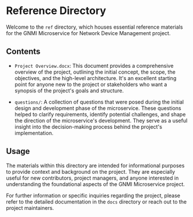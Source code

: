# Reference Directory

Welcome to the `ref` directory, which houses essential reference materials for the GNMI Microservice for Network Device Management project.

## Contents

- `Project Overview.docx`: This document provides a comprehensive overview of the project, outlining the initial concept, the scope, the objectives, and the high-level architecture. It's an excellent starting point for anyone new to the project or stakeholders who want a synopsis of the project's goals and structure.

- `questions/`: A collection of questions that were posed during the initial design and development phase of the microservice. These questions helped to clarify requirements, identify potential challenges, and shape the direction of the microservice's development. They serve as a useful insight into the decision-making process behind the project's implementation.

## Usage

The materials within this directory are intended for informational purposes to provide context and background on the project. They are especially useful for new contributors, project managers, and anyone interested in understanding the foundational aspects of the GNMI Microservice project.

For further information or specific inquiries regarding the project, please refer to the detailed documentation in the `docs` directory or reach out to the project maintainers.
